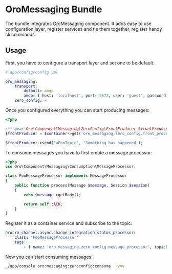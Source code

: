 OroMessaging Bundle
===================

The bundle integrates OroMessaging component.
It adds easy to use configuration layer, register services and tie them together, register handy cli commands.

Usage
-----

First, you have to configure a transport layer and set one to be default.

```yaml
# app/config/config.yml

oro_messaging:
    transport:
        default: amqp
        amqp: { host: 'localhost', port: 5672, user: 'guest', password: 'guest', vhost: '/' }
    zero_config: ~
```

Once you configured everything you can start producing messages:

```php
<?php

/** @var Oro\Component\Messaging\ZeroConfig\FrontProducer $frontProducer **/
$frontProducer = $container->get('oro_messaging.zero_config.front_producer');

$frontProducer->send('aFooTopic', 'Something has happened');
```

To consume messages you have to first create a message processor:

```php
<?php
use Oro\Component\Messaging\Consumption\MessageProcessor;

class FooMessageProcessor implements MessageProcessor
{
    public function process(Message $message, Session $session)
    {
        echo $message->getBody();

        return self::ACK;
    }
}
```

Register it as a container service and subscribe to the topic:

```yaml
orocrm_channel.async.change_integration_status_processor:
    class: 'FooMessageProcessor'
    tags:
        - { name: 'oro_messaging.zero_config.message_processor', topicName: 'aFooTopic' }
```

Now you can start consuming messages:

```bash
./app/console oro:messaging:zeroconfig:consume  -vvv
```